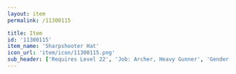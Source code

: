 ```yaml
---
layout: item
permalink: /11300115

title: Item
id: '11300115'
item_name: 'Sharpshooter Hat'
icon_url: 'item/icon/11300115.png'
sub_header: ['Requires Level 22', 'Job: Archer, Heavy Gunner', 'Gender: All']
---
```

